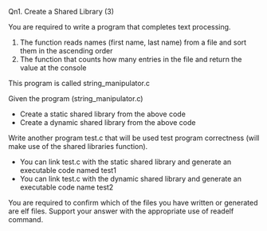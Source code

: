 Qn1. Create a Shared Library (3)

You are required to write a program that completes text processing. 

1. The function reads names (first name, last name) from a file and sort them in the ascending order
2. The function that counts how many entries in the file and return the value at the console

This program is called string_manipulator.c

Given the program (string_manipulator.c)

- Create a static shared library from the above code
- Create a dynamic shared library from the above code

Write another program test.c that will be used test program correctness (will make use of the shared libraries function).

- You can link test.c with the static shared library and generate an executable code named test1
- You can link test.c with the dynamic shared library and generate an executable code name test2

You are required to confirm which of the files you have written or generated are elf files. Support your answer with the appropriate use of readelf command.